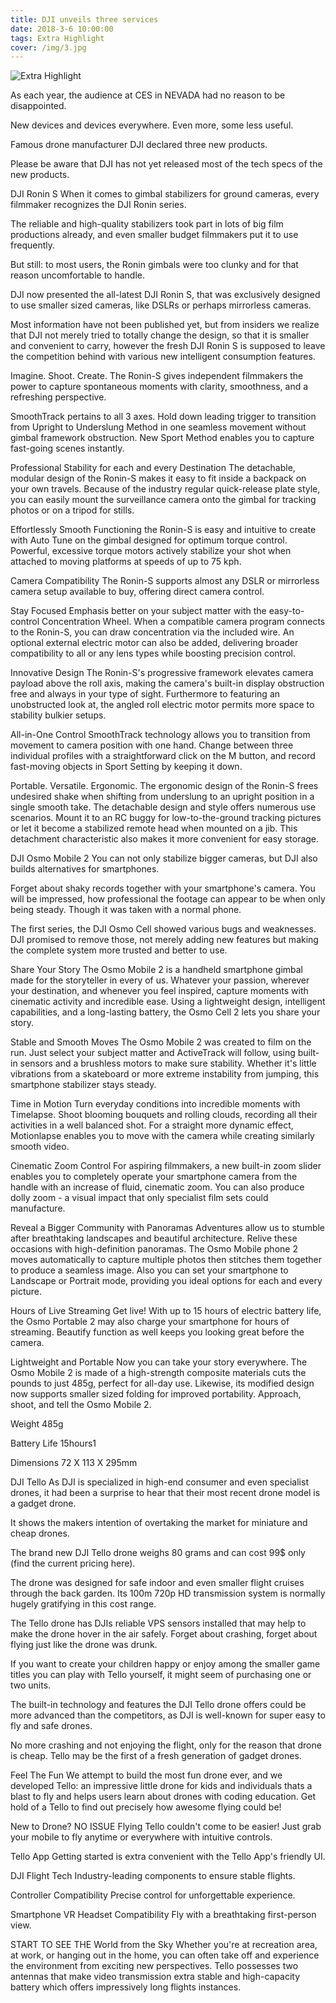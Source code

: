 ```yaml
---
title: DJI unveils three services
date: 2018-3-6 10:00:00
tags: Extra Highlight
cover: /img/3.jpg
---
```


![Extra Highlight](/img/3.jpg)


As each year, the audience at CES in NEVADA had no reason to be disappointed.

New devices and devices everywhere. Even more, some less useful.

Famous drone manufacturer DJI declared three new products.

Please be aware that DJI has not yet released most of the tech specs of the new products.

DJI Ronin S
When it comes to gimbal stabilizers for ground cameras, every filmmaker recognizes the DJI Ronin series.

The reliable and high-quality stabilizers took part in lots of big film productions already, and even smaller budget filmmakers put it to use frequently.

But still: to most users, the Ronin gimbals were too clunky and for that reason uncomfortable to handle.

DJI now presented the all-latest DJI Ronin S, that was exclusively designed to use smaller sized cameras, like DSLRs or perhaps mirrorless cameras.

Most information have not been published yet, but from insiders we realize that DJI not merely tried to totally change the design, so that it is smaller and convenient to carry, however the fresh DJI Ronin S is supposed to leave the competition behind with various new intelligent consumption features.

Imagine. Shoot. Create.
The Ronin-S gives independent filmmakers the power to capture spontaneous moments with clarity, smoothness, and a refreshing perspective.
 
SmoothTrack pertains to all 3 axes. Hold down leading trigger to transition from Upright to Underslung Method in one seamless movement without gimbal framework obstruction. New Sport Method enables you to capture fast-going scenes instantly.

Professional Stability for each and every Destination
The detachable, modular design of the Ronin-S makes it easy to fit inside a backpack on your own travels. Because of the industry regular quick-release plate style, you can easily mount the surveillance camera onto the gimbal for tracking photos or on a tripod for stills.

Effortlessly Smooth
Functioning the Ronin-S is easy and intuitive to create with Auto Tune on the gimbal designed for optimum torque control. Powerful, excessive torque motors actively stabilize your shot when attached to moving platforms at speeds of up to 75 kph.

Camera Compatibility
The Ronin-S supports almost any DSLR or mirrorless camera setup available to buy, offering direct camera control.

Stay Focused
Emphasis better on your subject matter with the easy-to-control Concentration Wheel. When a compatible camera program connects to the Ronin-S, you can draw concentration via the included wire. An optional external electric motor can also be added, delivering broader compatibility to all or any lens types while boosting precision control.

Innovative Design
The Ronin-S's progressive framework elevates camera payload above the roll axis, making the camera's built-in display obstruction free and always in your type of sight. Furthermore to featuring an unobstructed look at, the angled roll electric motor permits more space to stability bulkier setups.

All-in-One Control
SmoothTrack technology allows you to transition from movement to camera position with one hand. Change between three individual profiles with a straightforward click on the M button, and record fast-moving objects in Sport Setting by keeping it down.

Portable. Versatile. Ergonomic.
The ergonomic design of the Ronin-S frees undesired shake when shifting from underslung to an upright position in a single smooth take. The detachable design and style offers numerous use scenarios. Mount it to an RC buggy for low-to-the-ground tracking pictures or let it become a stabilized remote head when mounted on a jib. This detachment characteristic also makes it more convenient for easy storage.

DJI Osmo Mobile 2
You can not only stabilize bigger cameras, but DJI also builds alternatives for smartphones.

Forget about shaky records together with your smartphone's camera. You will be impressed, how professional the footage can appear to be when only being steady. Though it was taken with a normal phone.

The first series, the DJI Osmo Cell showed various bugs and weaknesses. DJI promised to remove those, not merely adding new features but making the complete system more trusted and better to use.

Share Your Story
The Osmo Mobile 2 is a handheld smartphone gimbal made for
the storyteller in every of us. Whatever your passion, wherever
your destination, and whenever you feel inspired, capture
moments with cinematic activity and incredible ease. Using
a lightweight design, intelligent capabilities, and a long-lasting
battery, the Osmo Cell 2 lets you share your story.

Stable and Smooth Moves
The Osmo Mobile 2 was created to film on the run. Just select your subject matter and ActiveTrack will follow,
using built-in sensors and a brushless motors to make sure stability. Whether it's little vibrations from
a skateboard or more extreme instability from jumping, this smartphone stabilizer stays steady.

Time in Motion
Turn everyday conditions into incredible moments with
Timelapse. Shoot blooming bouquets and rolling clouds,
recording all their activities in a well balanced shot. For a straight
more dynamic effect, Motionlapse enables you to move with the camera while creating similarly smooth video.

Cinematic
Zoom Control
For aspiring filmmakers, a new built-in zoom slider enables you to completely operate your smartphone camera from the handle
with an increase of fluid, cinematic zoom. You can also produce dolly
zoom - a visual impact that only specialist film sets could manufacture.

Reveal a Bigger Community with Panoramas
Adventures allow us to stumble after breathtaking landscapes and beautiful architecture. Relive
these occasions with high-definition panoramas. The Osmo Mobile phone 2 moves automatically to capture
multiple photos then stitches them together to produce a seamless image. Also you can set your
smartphone to Landscape or Portrait mode, providing you ideal options for each and every picture.

Hours of Live Streaming
Get live! With up to 15 hours of electric battery life, the Osmo Portable 2 may also charge your smartphone for
hours of streaming. Beautify function as well keeps you looking great before the camera.

Lightweight
and Portable
Now you can take your story everywhere. The Osmo Mobile 2 is made of a high-strength composite materials cuts the pounds to just 485g, perfect for all-day use. Likewise, its modified design now supports smaller sized folding for improved portability. Approach, shoot, and tell the Osmo Mobile 2.

Weight
485g

Battery Life
15hours1

Dimensions
72 X 113 X 295mm

DJI Tello
As DJI is specialized in high-end consumer and even specialist drones, it had been a surprise to hear that their most recent drone model is a gadget drone.

It shows the makers intention of overtaking the market for miniature and cheap drones.

The brand new DJI Tello drone weighs 80 grams and can cost 99$ only (find the current pricing here).

The drone was designed for safe indoor and even smaller flight cruises through the back garden. Its 100m 720p HD transmission system is normally hugely gratifying in this cost range.

The Tello drone has DJIs reliable VPS sensors installed that may help to make the drone hover in the air safely. Forget about crashing, forget about flying just like the drone was drunk.

If you want to create your children happy or enjoy among the smaller game titles you can play with Tello yourself, it might seem of purchasing one or two units.

The built-in technology and features the DJI Tello drone offers could be more advanced than the competitors, as DJI is well-known for super easy to fly and safe drones.

No more crashing and not enjoying the flight, only for the reason that drone is cheap. Tello may be the first of a fresh generation of gadget drones.

Feel The Fun
We attempt to build the most fun drone ever, and we developed Tello: an impressive little drone for kids and individuals thats a blast to fly and helps users learn about drones with coding education. Get hold of a Tello to find out precisely how awesome flying could be!

New to Drone? NO ISSUE
Flying Tello couldn't come to be easier! Just grab your mobile to fly anytime or everywhere with intuitive controls.

Tello App
Getting started is extra convenient with the Tello App's friendly UI.

DJI Flight Tech
Industry-leading components to ensure stable flights.

Controller Compatibility
Precise control for unforgettable experience.

Smartphone VR Headset Compatibility
Fly with a breathtaking first-person view.

START TO SEE THE World from the Sky
Whether you're at recreation area, at work, or hanging out in the home, you can often take off and experience the environment from exciting new perspectives. Tello possesses two antennas that make video transmission extra stable and high-capacity battery which offers impressively long flights instances.

